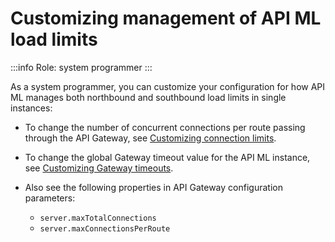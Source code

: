 # Customizing management of API ML load limits 

:::info Role: system programmer
::: 

As a system programmer, you can customize your configuration for how API ML manages both northbound and southbound load limits in single instances:

 * To change the number of concurrent connections per route passing through the API Gateway, see [Customizing connection limits](./configuration-connection-limits).

 * To change the global Gateway timeout value for the API ML instance, see [Customizing Gateway timeouts](./configuration-gateway-timeouts).

 * Also see the following properties in API Gateway configuration parameters: 
    * `server.maxTotalConnections`
    * `server.maxConnectionsPerRoute`

